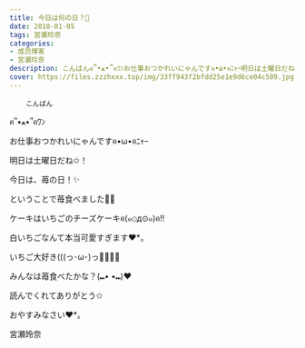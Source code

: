 ```yaml
---
title: 今日は何の日？💓
date: 2018-01-05
tags: 宮瀬玲奈
categories: 
- 成员博客
- 宮瀬玲奈
description: こんばんฅ՞•ﻌ•՞ฅﾜﾝお仕事おつかれいにゃんですฅ•ω•ฅﾆｬｰ明日は土曜日だね✩！今日は、苺の日！✨ということで苺食べました💓💓...
cover: https://files.zzzhxxx.top/img/33ff943f2bfdd25e1e9d6ce04c589.jpg 
---
```


        こんばん

ฅ՞•ﻌ•՞ฅﾜﾝ






お仕事おつかれいにゃんですฅ•ω•ฅﾆｬｰ


明日は土曜日だね✩！





























今日は、苺の日！✨

ということで苺食べました💓💓




ケーキはいちごのチーズケーキฅ(๑⊙д⊙๑)ฅ!!


白いちごなんて本当可愛すぎます❤︎*。










いちご大好き(((っ･ω･)っ💓💓💓💓











みんなは苺食べたかな？(⑉• •⑉)❤︎





読んでくれてありがとう✩


おやすみなさい❤︎*。





宮瀬玲奈


